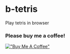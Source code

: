 # b-tetris
Play tetris in browser

### **Please buy me a coffee!**  
[!["Buy Me A Coffee"](https://www.buymeacoffee.com/assets/img/custom_images/orange_img.png)](https://buymeacoffee.com/shihiro)
